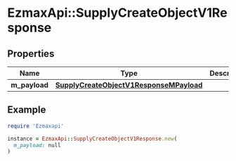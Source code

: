 # EzmaxApi::SupplyCreateObjectV1Response

## Properties

| Name | Type | Description | Notes |
| ---- | ---- | ----------- | ----- |
| **m_payload** | [**SupplyCreateObjectV1ResponseMPayload**](SupplyCreateObjectV1ResponseMPayload.md) |  |  |

## Example

```ruby
require 'Ezmaxapi'

instance = EzmaxApi::SupplyCreateObjectV1Response.new(
  m_payload: null
)
```

